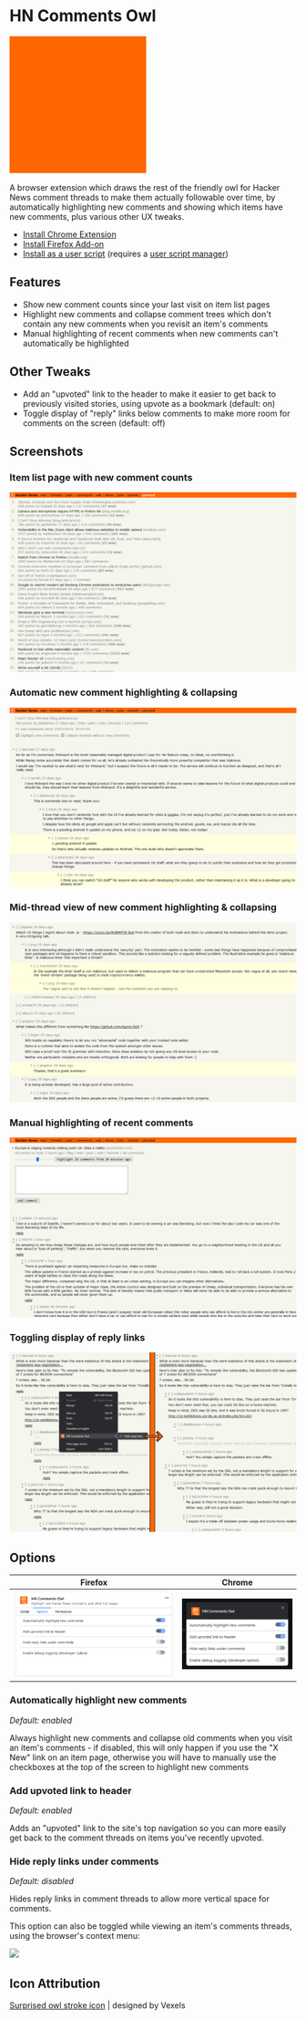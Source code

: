 # HN Comments Owl

![](icons/thumbnail.gif)

A browser extension which draws the rest of the friendly owl for Hacker News comment threads to make them actually followable over time, by automatically highlighting new comments and showing which items have new comments, plus various other UX tweaks.

* [Install Chrome Extension]()
* [Install Firefox Add-on]()
* [Install as a user script](https://greasyfork.org/en/scripts/18066-hn-comment-trees) (requires a [user script manager](https://greasyfork.org/en#home-step-1))

## Features

- Show new comment counts since your last visit on item list pages
- Highlight new comments and collapse comment trees which don't contain any new comments when you revisit an item's comments
- Manual highlighting of recent comments when new comments can't automatically be highlighted

## Other Tweaks

- Add an "upvoted" link to the header to make it easier to get back to previously visited stories, using upvote as a bookmark (default: on)
- Toggle display of "reply" links below comments to make more room for comments on the screen (default: off)

## Screenshots

### Item list page with new comment counts

![](screenshots/item_list.png)

### Automatic new comment highlighting & collapsing

![](screenshots/auto_highlight_new.png)

### Mid-thread view of new comment highlighting & collapsing

![](screenshots/new_comment_highlighting.png)

### Manual highlighting of recent comments

![](screenshots/highlight_past_comments.png)

### Toggling display of reply links

![](screenshots/toggle_reply_links.png)

## Options

| Firefox | Chrome |
|:-------:|:------:|
| ![](screenshots/options_firefox.png) | ![](screenshots/options_chrome.png) |

### Automatically highlight new comments

_Default: enabled_

Always highlight new comments and collapse old comments when you visit an item's comments - if disabled, this will only happen if you use the "X New" link on an item page, otherwise you will have to manually use the checkboxes at the top of the screen to highlight new comments 

### Add upvoted link to header

_Default: enabled_

Adds an "upvoted" link to the site's top navigation so you can more easily get back to the comment threads on items you've recently upvoted.

### Hide reply links under comments

_Default: disabled_

Hides reply links in comment threads to allow more vertical space for comments.

This option can also be toggled while viewing an item's comments threads, using the browser's context menu:

![](screenshots/toggle_reply_links_context_menu_chrome.png)

## Icon Attribution

[Surprised owl stroke icon](https://www.vexels.com/vectors/preview/153933/surprised-owl-stroke-icon) | designed by Vexels
